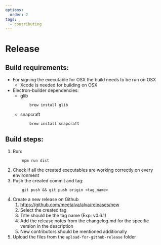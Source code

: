 ```yaml
---
options:
  order: 2
tags:
  - contributing
---
```


# Release

## Build requirements:
- For signing the executable for OSX the build needs to be run on OSX
	- Xcode is needed for building on OSX
- Electron-builder dependencies:
	- glib
		```
			brew install glib
		```
	- snapcraft
		```
			brew install snapcraft
		```

## Build steps:
1. Run:
	```
		npm run dist
	```
2. Check if all the created executables are working correctly on every environment
3. Push the created commit and tag:
	```
		git push && git push origin <tag_name>
	```
4. Create a new release on Github
	1. https://github.com/meetalva/alva/releases/new
	2. Select the created tag
	3. Title should be the tag name (Exp: v0.6.1)
	4. Add the release notes from the changelog.md for the specific version in the description
	5. New contributors should be mentioned additionally
5. Upload the files from the `upload-for-github-release` folder
